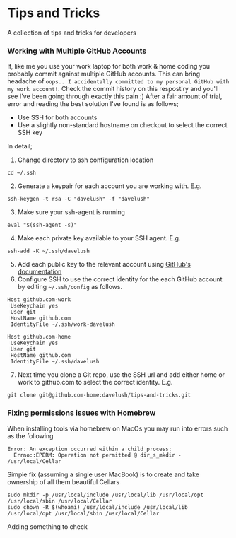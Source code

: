 # Tips and Tricks
A collection of tips and tricks for developers

### Working with Multiple GitHub Accounts

If, like me you use your work laptop for both work & home coding you probably commit against multiple GitHub accounts. This can bring headache of `oops.. I accidentally committed to my personal GitHub with my work account!`. Check the commit history on this respostiry and you'll see I've been going through exactly this pain :) After a fair amount of trial, error and reading the best solution I've found is as follows;

* Use SSH for both accounts
* Use a slightly non-standard hostname on checkout to select the correct SSH key

In detail;

1. Change directory to ssh configuration location
```commandline
cd ~/.ssh
```
2. Generate a keypair for each account you are working with. E.g.
```commandline
ssh-keygen -t rsa -C "davelush" -f "davelush"
```
3. Make sure your ssh-agent is running
```commandline
eval "$(ssh-agent -s)"
```
4. Make each private key available to your SSH agent. E.g.
```commandline
ssh-add -K ~/.ssh/davelush
``` 
5. Add each public key to the relevant account using [GitHub's documentation](https://help.github.com/articles/adding-a-new-ssh-key-to-your-github-account)
6. Configure SSH to use the correct identity for the each GitHub account by editing `~/.ssh/config` as follows. 
```commandline
Host github.com-work
 UseKeychain yes
 User git
 HostName github.com
 IdentityFile ~/.ssh/work-davelush

Host github.com-home
 UseKeychain yes
 User git
 HostName github.com
 IdentityFile ~/.ssh/davelush
```
7. Next time you clone a Git repo, use the SSH url and add either home or work to github.com to select the correct identity. E.g.
```commandline
git clone git@github.com-home:davelush/tips-and-tricks.git
```

### Fixing permissions issues with Homebrew

When installing tools via homebrew on MacOs you may run into errors such as the following

```commandline
Error: An exception occurred within a child process:
  Errno::EPERM: Operation not permitted @ dir_s_mkdir - /usr/local/Cellar
``` 

Simple fix (assuming a single user MacBook) is to create and take ownership of all them beautiful Cellars

```commandline
sudo mkdir -p /usr/local/include /usr/local/lib /usr/local/opt /usr/local/sbin /usr/local/Cellar
sudo chown -R $(whoami) /usr/local/include /usr/local/lib /usr/local/opt /usr/local/sbin /usr/local/Cellar
```

Adding something to check
